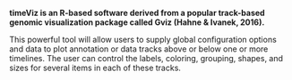 **timeViz is an R-based software derived from a popular track-based genomic visualization
package called Gviz (Hahne & Ivanek, 2016).**

This powerful tool will allow users to supply global configuration options and data to plot annotation or data
tracks above or below one or more timelines. The user can control the labels, coloring, grouping, shapes,
and sizes for several items in each of these tracks.
